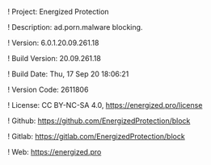 ! Project: Energized Protection

! Description: ad.porn.malware blocking.

! Version: 6.0.1.20.09.261.18

! Build Version: 20.09.261.18

! Build Date: Thu, 17 Sep 20 18:06:21

! Version Code: 2611806

! License: CC BY-NC-SA 4.0, https://energized.pro/license

! Github: https://github.com/EnergizedProtection/block

! Gitlab: https://gitlab.com/EnergizedProtection/block


! Web: https://energized.pro
